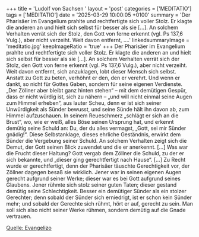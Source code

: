 +++
title = 'Ludolf von Sachsen  '
layout = 'post'
categories = ['MEDITATIO']
tags = ['MEDITATIO']
date = '2025-03-29 10:00:05 +0100'
summary = 'Der Pharisäer im Evangelium prahlte und rechtfertigte sich voller Stolz. Er klagte die anderen an und hielt sich selbst für besser als sie […]. An solchem Verhalten verrät sich der Stolz, den Gott von ferne erkennt (vgl. Ps 137,6 Vulg.), aber nicht verzeiht. Weit davon entfernt, ....'
linkedsummaryImage = 'meditatio.jpg'
keepImageRatio = 'true'
+++
Der Pharisäer im Evangelium prahlte und rechtfertigte sich voller Stolz. Er klagte die anderen an und hielt sich selbst für besser als sie […]. An solchem Verhalten verrät sich der Stolz, den Gott von ferne erkennt (vgl. Ps 137,6 Vulg.), aber nicht verzeiht. Weit davon entfernt, sich anzuklagen, lobt dieser Mensch sich selbst.<!--more--> Anstatt zu Gott zu beten, verhöhnt er den, den er verehrt. Und wenn er dankt, so nicht für Gottes Gaben, sondern für seine eigenen Verdienste.
„Der Zöllner aber bleibt ganz hinten stehen“ – mit dem demütigen Gespür, dass er nicht würdig ist, sich zu nähern – „und will nicht einmal seine Augen zum Himmel erheben“, aus lauter Scheu, denn er ist sich seiner Unwürdigkeit als Sünder bewusst, und seine Sünde hält ihn davon ab, zum Himmel aufzuschauen. In seinem Reueschmerz „schlägt er sich an die Brust“, wo, wie er weiß, alles Böse seinen Ursprung hat, und erkennt demütig seine Schuld an: Du, der du alles vermagst, „Gott, sei mir Sünder gnädig!“. Diese Selbstanklage, dieses ehrliche Geständnis, erwirkt dem Sünder die Vergebung seiner Schuld. An solchem Verhalten zeigt sich die Demut, der Gott seinen Blick zuwendet und die er anerkennt. […]
Was war die Frucht dieser Haltung? Gott vergab dem Zöllner die Schuld, zu der er sich bekannte, und „dieser ging gerechtfertigt nach Hause“. […] Zu Recht wurde er gerechtfertigt, denn der Pharisäer täuschte Gerechtigkeit vor, der Zöllner dagegen besaß sie wirklich. Jener war in seinen eigenen Augen gerecht aufgrund seiner Werke; dieser war es bei Gott aufgrund seines Glaubens. Jener rühmte sich stolz seiner guten Taten; dieser gestand demütig seine Schlechtigkeit. Besser ein demütiger Sünder als ein stolzer Gerechter; denn sobald der Sünder sich erniedrigt, ist er schon kein Sünder mehr; und sobald der Gerechte sich rühmt, hört er auf, gerecht zu sein. Man soll sich also nicht seiner Werke rühmen, sondern demütig auf die Gnade vertrauen.


[Quelle: Evangelizo](https://evangeliumtagfuertag.org/DE/gospel)
